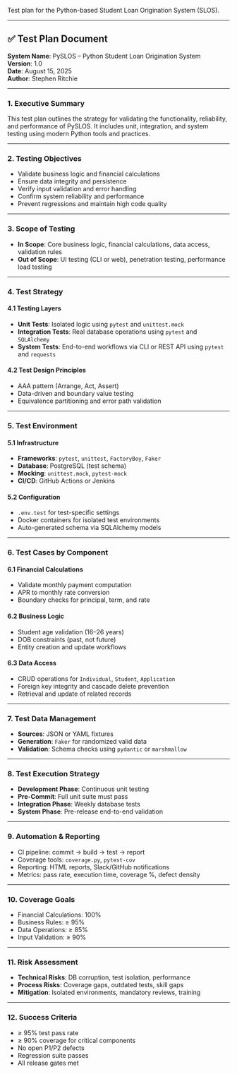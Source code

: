 Test plan for the Python-based Student Loan Origination System (SLOS).

---

## ✅ Test Plan Document  
**System Name**: PySLOS – Python Student Loan Origination System  
**Version**: 1.0  
**Date**: August 15, 2025  
**Author**: Stephen Ritchie

---

### 1. Executive Summary  
This test plan outlines the strategy for validating the functionality, reliability, and performance of PySLOS. It includes unit, integration, and system testing using modern Python tools and practices.

---

### 2. Testing Objectives  
- Validate business logic and financial calculations  
- Ensure data integrity and persistence  
- Verify input validation and error handling  
- Confirm system reliability and performance  
- Prevent regressions and maintain high code quality

---

### 3. Scope of Testing  
- **In Scope**: Core business logic, financial calculations, data access, validation rules  
- **Out of Scope**: UI testing (CLI or web), penetration testing, performance load testing

---

### 4. Test Strategy

#### 4.1 Testing Layers  
- **Unit Tests**: Isolated logic using `pytest` and `unittest.mock`  
- **Integration Tests**: Real database operations using `pytest` and `SQLAlchemy`  
- **System Tests**: End-to-end workflows via CLI or REST API using `pytest` and `requests`

#### 4.2 Test Design Principles  
- AAA pattern (Arrange, Act, Assert)  
- Data-driven and boundary value testing  
- Equivalence partitioning and error path validation

---

### 5. Test Environment

#### 5.1 Infrastructure  
- **Frameworks**: `pytest`, `unittest`, `FactoryBoy`, `Faker`  
- **Database**: PostgreSQL (test schema)  
- **Mocking**: `unittest.mock`, `pytest-mock`  
- **CI/CD**: GitHub Actions or Jenkins

#### 5.2 Configuration  
- `.env.test` for test-specific settings  
- Docker containers for isolated test environments  
- Auto-generated schema via SQLAlchemy models

---

### 6. Test Cases by Component

#### 6.1 Financial Calculations  
- Validate monthly payment computation  
- APR to monthly rate conversion  
- Boundary checks for principal, term, and rate

#### 6.2 Business Logic  
- Student age validation (16–26 years)  
- DOB constraints (past, not future)  
- Entity creation and update workflows

#### 6.3 Data Access  
- CRUD operations for `Individual`, `Student`, `Application`  
- Foreign key integrity and cascade delete prevention  
- Retrieval and update of related records

---

### 7. Test Data Management  
- **Sources**: JSON or YAML fixtures  
- **Generation**: `Faker` for randomized valid data  
- **Validation**: Schema checks using `pydantic` or `marshmallow`

---

### 8. Test Execution Strategy  
- **Development Phase**: Continuous unit testing  
- **Pre-Commit**: Full unit suite must pass  
- **Integration Phase**: Weekly database tests  
- **System Phase**: Pre-release end-to-end validation

---

### 9. Automation & Reporting  
- CI pipeline: commit → build → test → report  
- Coverage tools: `coverage.py`, `pytest-cov`  
- Reporting: HTML reports, Slack/GitHub notifications  
- Metrics: pass rate, execution time, coverage %, defect density

---

### 10. Coverage Goals  
- Financial Calculations: 100%  
- Business Rules: ≥ 95%  
- Data Operations: ≥ 85%  
- Input Validation: ≥ 90%

---

### 11. Risk Assessment  
- **Technical Risks**: DB corruption, test isolation, performance  
- **Process Risks**: Coverage gaps, outdated tests, skill gaps  
- **Mitigation**: Isolated environments, mandatory reviews, training

---

### 12. Success Criteria  
- ≥ 95% test pass rate  
- ≥ 90% coverage for critical components  
- No open P1/P2 defects  
- Regression suite passes  
- All release gates met
